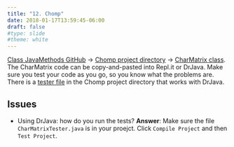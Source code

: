 ```yaml
---
title: "12. Chomp"
date: 2018-01-17T13:59:45-06:00
draft: false
#type: slide
#theme: white
---
```


[Class JavaMethods GitHub](https://github.com/2017-2018-wy-ap-cs/java-rotary-phone.git) -> [Chomp project directory](https://github.com/2017-2018-wy-ap-cs/java-rotary-phone/tree/master/ch12/Chomp) -> [CharMatrix class](https://github.com/2017-2018-wy-ap-cs/java-rotary-phone/blob/master/ch12/Chomp/CharMatrix.java).
The CharMatrix code can be copy-and-pasted into Repl.it or DrJava. Make sure you test your code as you go, so you know what the problems are. There is a [tester file](https://github.com/2017-2018-wy-ap-cs/java-rotary-phone/blob/master/ch12/Chomp/CharMatrixTester.java) in the Chomp project directory that works with DrJava.

## Issues
 
* Using DrJava: how do you run the tests? **Answer**: Make sure the file `CharMatrixTester.java` is in your proejct. Click `Compile Project` and then `Test Project`.

